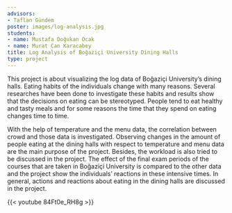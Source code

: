 ```yaml
---
advisors:
- Taflan Gündem
poster: images/log-analysis.jpg
students:
- name: Mustafa Doğukan Ocak
- name: Murat Can Karacabey
title: Log Analysis of Boğaziçi University Dining Halls
type: project
---
```


This project is about visualizing the log data of Boğaziçi University’s dining halls. Eating habits of the individuals change with many reasons. Several researches have been done to investigate these habits and results show that the decisions on eating can be stereotyped. People tend to eat healthy and tasty meals and for some reasons the time that they spend on eating changes time to time.  

 With the help of temperature and the menu data, the correlation between crowd and those data is investigated. Observing changes in the amount of people eating at the dining halls with respect to temperature and menu data are the main purpose of the project. Besides, the workload is also tried to be discussed in the project. The effect of the final exam periods of the courses that are taken in Boğaziçi University is compared to the other data and the project show the individuals’ reactions in these intensive times. In general, actions and reactions about eating in the dining halls are discussed in the project.


{{< youtube 84Ft0e_RH8g >}}